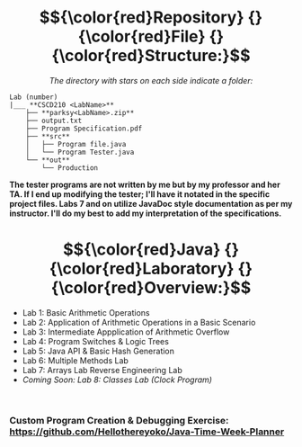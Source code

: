 <div align="center"> 
    
# $${\color{red}Repository} {} {\color{red}File} {} {\color{red}Structure:}$$

</div>




<div align="center">   
    
*The directory with stars on each side indicate a folder:*

</div>



    Lab (number)
    |___ **CSCD210 <LabName>**
        ├── **parksy<LabName>.zip**
        ├── output.txt
        ├── Program Specification.pdf
        ├── **src**
        │   ├── Program file.java
        │   └── Program Tester.java
        └── **out**
            └── Production

<div>
    
**The tester programs are not written by me but by my professor and her TA.
If I end up modifying the tester; I'll have it notated in the specific project files. Labs 7 and on utilize JavaDoc style documentation as per my instructor. I'll do my 
best to add my interpretation of the specifications.**

</div>



<div align="center">
    
# $${\color{red}Java} {} {\color{red}Laboratory} {} {\color{red}Overview:}$$

</div>


- Lab 1: Basic Arithmetic Operations
- Lab 2: Application of Arithmetic Operations in a Basic Scenario
- Lab 3: Intermediate Appplication of Arithmetic Overflow
- Lab 4: Program Switches & Logic Trees
- Lab 5: Java API & Basic Hash Generation
- Lab 6: Multiple Methods Lab
- Lab 7: Arrays Lab Reverse Engineering Lab
- *Coming Soon: Lab 8: Classes Lab (Clock Program)*





<div>
<br>  
    
### Custom Program Creation & Debugging Exercise: https://github.com/Hellothereyoko/Java-Time-Week-Planner

</br>
</div>

